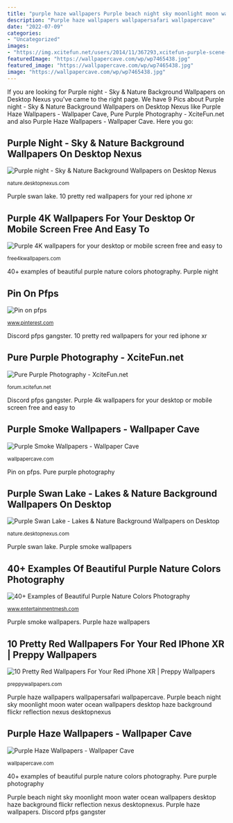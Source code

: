 ```yaml
---
title: "purple haze wallpapers Purple beach night sky moonlight moon water ocean wallpapers desktop haze background flickr reflection nexus desktopnexus"
description: "Purple haze wallpapers wallpapersafari wallpapercave"
date: "2022-07-09"
categories:
- "Uncategorized"
images:
- "https://img.xcitefun.net/users/2014/11/367293,xcitefun-purple-scene-4.jpg"
featuredImage: "https://wallpapercave.com/wp/wp7465438.jpg"
featured_image: "https://wallpapercave.com/wp/wp7465438.jpg"
image: "https://wallpapercave.com/wp/wp7465438.jpg"
---
```


If you are looking for Purple night - Sky &amp; Nature Background Wallpapers on Desktop Nexus you've came to the right page. We have 9 Pics about Purple night - Sky &amp; Nature Background Wallpapers on Desktop Nexus like Purple Haze Wallpapers - Wallpaper Cave, Pure Purple Photography - XciteFun.net and also Purple Haze Wallpapers - Wallpaper Cave. Here you go:

## Purple Night - Sky &amp; Nature Background Wallpapers On Desktop Nexus

![Purple night - Sky &amp; Nature Background Wallpapers on Desktop Nexus](http://cache.desktopnexus.com/thumbseg/424/424770-bigthumbnail.jpg "Pure purple photography")

<small>nature.desktopnexus.com</small>

Purple swan lake. 10 pretty red wallpapers for your red iphone xr

## Purple 4K Wallpapers For Your Desktop Or Mobile Screen Free And Easy To

![Purple 4K wallpapers for your desktop or mobile screen free and easy to](https://free4kwallpapers.com/uploads/originals/2020/09/02/purple-cubes-wallpaper.jpg "10 pretty red wallpapers for your red iphone xr")

<small>free4kwallpapers.com</small>

40+ examples of beautiful purple nature colors photography. Purple night

## Pin On Pfps

![Pin on pfps](https://i.pinimg.com/736x/3e/dd/e7/3edde75f4eb6ec7450652e8be1919a1d.jpg "Purple night")

<small>www.pinterest.com</small>

Discord pfps gangster. 10 pretty red wallpapers for your red iphone xr

## Pure Purple Photography - XciteFun.net

![Pure Purple Photography - XciteFun.net](https://img.xcitefun.net/users/2014/11/367293,xcitefun-purple-scene-4.jpg "10 pretty red wallpapers for your red iphone xr")

<small>forum.xcitefun.net</small>

Discord pfps gangster. Purple 4k wallpapers for your desktop or mobile screen free and easy to

## Purple Smoke Wallpapers - Wallpaper Cave

![Purple Smoke Wallpapers - Wallpaper Cave](https://wallpapercave.com/wp/wp7465438.jpg "Pin on pfps")

<small>wallpapercave.com</small>

Pin on pfps. Pure purple photography

## Purple Swan Lake - Lakes &amp; Nature Background Wallpapers On Desktop

![Purple Swan Lake - Lakes &amp; Nature Background Wallpapers on Desktop](http://cache.desktopnexus.com/thumbseg/1114/1114568-bigthumbnail.jpg "Discord pfps gangster")

<small>nature.desktopnexus.com</small>

Purple swan lake. Purple smoke wallpapers

## 40+ Examples Of Beautiful Purple Nature Colors Photography

![40+ Examples of Beautiful Purple Nature Colors Photography](https://www.entertainmentmesh.com/wp-content/uploads/2012/10/purple_flowers_by_RussianSweetheart.jpg "Purple 4k wallpapers for your desktop or mobile screen free and easy to")

<small>www.entertainmentmesh.com</small>

Purple smoke wallpapers. Purple haze wallpapers

## 10 Pretty Red Wallpapers For Your Red IPhone XR | Preppy Wallpapers

![10 Pretty Red Wallpapers For Your Red iPhone XR | Preppy Wallpapers](https://cdn-0.preppywallpapers.com/wp-content/uploads/2018/12/Red-iPhone-XR-Wallpaper-9.jpg "Purple beach night sky moonlight moon water ocean wallpapers desktop haze background flickr reflection nexus desktopnexus")

<small>preppywallpapers.com</small>

Purple haze wallpapers wallpapersafari wallpapercave. Purple beach night sky moonlight moon water ocean wallpapers desktop haze background flickr reflection nexus desktopnexus

## Purple Haze Wallpapers - Wallpaper Cave

![Purple Haze Wallpapers - Wallpaper Cave](http://wallpapercave.com/wp/S8RoBg3.jpg "Pure purple photography")

<small>wallpapercave.com</small>

40+ examples of beautiful purple nature colors photography. Pure purple photography

Purple beach night sky moonlight moon water ocean wallpapers desktop haze background flickr reflection nexus desktopnexus. Purple haze wallpapers. Discord pfps gangster
